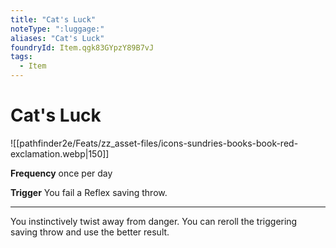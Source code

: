 ```yaml
---
title: "Cat's Luck"
noteType: ":luggage:"
aliases: "Cat's Luck"
foundryId: Item.qgk83GYpzY89B7vJ
tags:
  - Item
---
```


# Cat's Luck
![[pathfinder2e/Feats/zz_asset-files/icons-sundries-books-book-red-exclamation.webp|150]]

**Frequency** once per day

**Trigger** You fail a Reflex saving throw.

* * *

You instinctively twist away from danger. You can reroll the triggering saving throw and use the better result.
